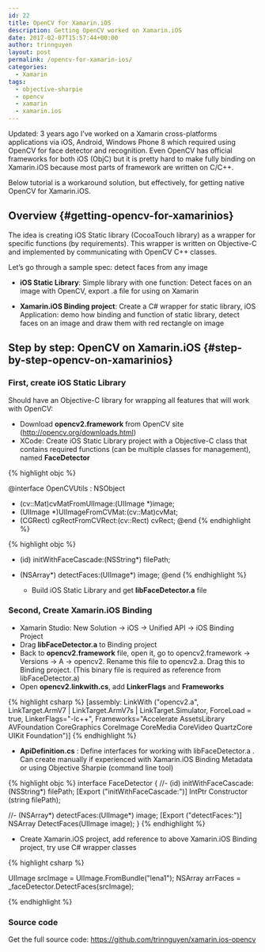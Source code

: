 ```yaml
---
id: 22
title: OpenCV for Xamarin.iOS
description: Getting OpenCV worked on Xamarin.iOS
date: 2017-02-07T15:57:44+00:00
author: trinnguyen
layout: post
permalink: /opencv-for-xamarin-ios/
categories:
  - Xamarin
tags:
  - objective-sharpie
  - opencv
  - xamarin
  - xamarin.ios
---
```

Updated: 3 years ago I&#8217;ve worked on a Xamarin cross-platforms applications via iOS, Android, Windows Phone 8 which required using OpenCV for face detector and recognition. Even OpenCV has official frameworks for both iOS (ObjC) but it is pretty hard to make fully binding on Xamarin.iOS because most parts of framework are written on C/C++.

Below tutorial is a workaround solution, but effectively, for getting native OpenCV for Xamarin.iOS.

## Overview {#getting-opencv-for-xamarinios}

The idea is creating iOS Static library (CocoaTouch library) as a wrapper for specific functions (by requirements). This wrapper is written on Objective-C and implemented by communicating with OpenCV C++ classes.

Let&#8217;s go through a sample spec: detect faces from any image

* **iOS Static Library**: Simple library with one function: Detect faces on an image with OpenCV, export .a file for using on Xamarin

* **Xamarin.iOS Binding project**: Create a C# wrapper for static library, iOS Application: demo how binding and function of static library, detect faces on an image and draw them with red rectangle on image

## Step by step: OpenCV on Xamarin.iOS {#step-by-step-opencv-on-xamarinios}

### **First, create iOS Static Library**

Should have an Objective-C library for wrapping all features that will work with OpenCV:

  * Download **opencv2.framework** from OpenCV site (http://opencv.org/downloads.html)
  * XCode: Create iOS Static Library project with a Objective-C class that contains required functions (can be multiple classes for management), named **FaceDetector**

{% highlight objc %}

@interface OpenCVUtils : NSObject
+ (cv::Mat)cvMatFromUIImage:(UIImage *)image;
+ (UIImage *)UIImageFromCVMat:(cv::Mat)cvMat;
+ (CGRect) cgRectFromCVRect:(cv::Rect) cvRect;
@end
{% endhighlight %}

{% highlight objc %}
- (id) initWithFaceCascade:(NSString*) filePath;
- (NSArray*) detectFaces:(UIImage*) image;
@end
{% endhighlight %}

  * Build iOS Static Library and get **libFaceDetector.a** file

### Second, Create Xamarin.iOS Binding

  * Xamarin Studio: New Solution -> iOS -> Unified API -> iOS Binding Project
  * Drag **libFaceDetector.a** to Binding project
  * Back to **opencv2.framework** file, open it, go to opencv2.framework -> Versions -> A -> opencv2. Rename this file to opencv2.a. Drag this to Binding project. (This binary file is required as reference from libFaceDetector.a)
  * Open **opencv2.linkwith.cs**, add **LinkerFlags** and **Frameworks**

{% highlight csharp %}
[assembly: LinkWith ("opencv2.a", LinkTarget.ArmV7 | LinkTarget.ArmV7s | LinkTarget.Simulator, ForceLoad = true, LinkerFlags="-lc++", Frameworks="Accelerate AssetsLibrary AVFoundation CoreGraphics CoreImage CoreMedia CoreVideo QuartzCore UIKit Foundation")]
{% endhighlight %}

  * **ApiDefinition.cs** : Define interfaces for working with libFaceDetector.a . Can create manually if experienced with Xamarin.iOS Binding Metadata or using Objective Sharpie (command line tool)

{% highlight objc %}
interface FaceDetector {
 //- (id) initWithFaceCascade:(NSString*) filePath;
 [Export ("initWithFaceCascade:")]
 IntPtr Constructor (string filePath);

 //- (NSArray*) detectFaces:(UIImage*) image;
 [Export ("detectFaces:")]
 NSArray DetectFaces(UIImage image);
}
{% endhighlight %}

  * Create Xamarin.iOS project, add reference to above Xamarin.iOS Binding project, try use C# wrapper classes
  
{% highlight csharp %}

UIImage srcImage = UIImage.FromBundle("lena1");
NSArray arrFaces = _faceDetector.DetectFaces(srcImage);

{% endhighlight %}

### Source code

Get the full source code: <a href="https://github.com/trinnguyen/xamarin.ios-opencv" target="_blank">https://github.com/trinnguyen/xamarin.ios-opencv</a>
